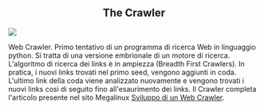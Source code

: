 <center><h2> The Crawler</h2></center>
<img src="https://github.com/RuggeroMegalinux/crawler/blob/master/crawler1.png"/>
<br>
<p align="left">
 Web Crawler. Primo tentativo di un programma di ricerca Web in linguaggio python. Si tratta
 di una versione embrionale di un motore di ricerca.
 L'algoritmo di ricerca dei links è in ampiezza (Breadth First Crawlers). In pratica, i nuovi 
 links trovati nel primo seed, vengono aggiunti in coda. L'ultimo link della coda viene analizzato nuovamente e vengono
 trovati i nuovi links così di seguito fino all'esaurimento dei links.
 Il Crawler completa l'articolo presente nel sito Megalinux
 <a href="http://www.megalinux.it/sviluppo-di-un-web-crawler-in-java-i-parte/" target="_blank">Sviluppo di un Web Crawler</a>.
</p>
